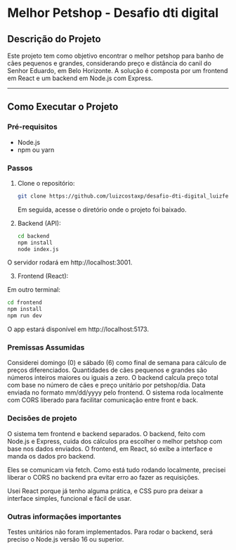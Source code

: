 # Melhor Petshop - Desafio dti digital

## Descrição do Projeto

Este projeto tem como objetivo encontrar o melhor petshop para banho de cães pequenos e grandes, considerando preço e distância do canil do Senhor Eduardo, em Belo Horizonte. A solução é composta por um frontend em React e um backend em Node.js com Express.

---

## Como Executar o Projeto

### Pré-requisitos

- Node.js
- npm ou yarn

### Passos

1. Clone o repositório:

   ```bash
   git clone https://github.com/luizcostaxp/desafio-dti-digital_luizfelipe
   ```
   Em seguida, acesse o diretório onde o projeto foi baixado.

2. Backend (API):

   ```bash
   cd backend
   npm install
   node index.js
   ```
O servidor rodará em http://localhost:3001.

3. Frontend (React):

Em outro terminal:

   ```bash
   cd frontend
   npm install
   npm run dev
   ```
O app estará disponível em http://localhost:5173.

### Premissas Assumidas

Considerei domingo (0) e sábado (6) como final de semana para cálculo de preços diferenciados.
Quantidades de cães pequenos e grandes são números inteiros maiores ou iguais a zero.
O backend calcula preço total com base no número de cães e preço unitário por petshop/dia.
Data enviada no formato mm/dd/yyyy pelo frontend.
O sistema roda localmente com CORS liberado para facilitar comunicação entre front e back.


### Decisões de projeto

O sistema tem frontend e backend separados. O backend, feito com Node.js e Express, cuida dos cálculos pra escolher o melhor petshop com base nos dados enviados. O frontend, em React, só exibe a interface e manda os dados pro backend.

Eles se comunicam via fetch. Como está tudo rodando localmente, precisei liberar o CORS no backend pra evitar erro ao fazer as requisições.

Usei React porque já tenho alguma prática, e CSS puro pra deixar a interface simples, funcional e fácil de usar.


### Outras informações importantes

Testes unitários não foram implementados.
Para rodar o backend, será preciso o Node.js versão 16 ou superior.
